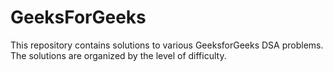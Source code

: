 # GeeksForGeeks
This repository contains solutions to various GeeksforGeeks DSA problems. The solutions are organized by the level of difficulty.
